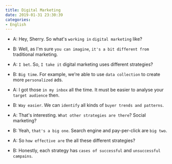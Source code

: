 ```yaml
---
title: Digital Marketing
date: 2019-01-31 23:30:39
categories:
- English
---
```


- A: Hey, Sherry. So what's `working in` `digital marketing` like?

- B: Well, as I'm sure `you can imagine`, `it's a bit different from` traditional marketing.

- A: `I bet`. So, `I take it` digital marketing uses different strategies?

- B: `Big time`. For example, we're able to use `data collection` to create more `personalized` ads.

- A: I got those `in my inbox` all the time. It must be easier to analyse your `target audience` then.

 - B: `Way easier`. We can `identify` all kinds of `buyer trends and patterns`.

- A: That's interesting. `What other strategies are there`? Social marketing?

- B: Yeah, `that's a big one`. Search engine and pay-per-click are `big two`.

- A: So `how effective are` the all these different strategies?

- B: Honestly, each strategy has `cases of successful` and `unsuccessful campains`.
